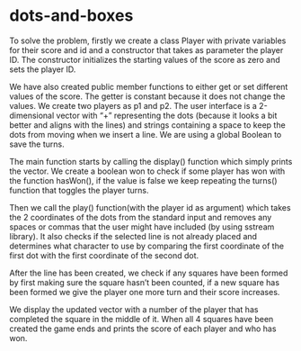 # dots-and-boxes
To solve the problem, firstly we create a class Player with private variables for their score and id and a constructor that takes as parameter the player ID.
The constructor initializes the starting values of the score as zero and sets the player ID.

We have also created public member functions to either get or set different values of the score. The getter is constant because it does not change the values. We create two players as p1 and p2. The user interface is a 2-dimensional vector with “+” representing the dots (because it looks a bit better and aligns with the lines) and strings containing a space to keep the dots from moving when we insert a line. We are using a global Boolean to save the turns.

The main function starts by calling the display() function which simply prints the vector. We create a boolean won to check if some player has won with the function hasWon(), if the value is false we keep repeating the turns() function that toggles the player turns.

Then we call the play() function(with the player id as argument) which takes the 2 coordinates of the dots from the standard input and removes any spaces or commas that the user might have included (by using sstream library). It also checks if the selected line is not already placed and determines what character to use by comparing the first coordinate of the first dot with the first coordinate of the second dot.

After the line has been created, we check if any squares have been formed by first making sure the square hasn’t been counted, if a new square has been formed we give the player one more turn and their score increases.

We display the updated vector with a number of the player that has completed the square in the middle of it. When all 4 squares have been created the game ends and prints the score of each player and who has won.
